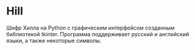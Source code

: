 # Hill

Шифр Хилла на Python с графическим интерфейсом созданным библиотекой tkinter. Программа поддерживает русский и английский языки, а также некоторые символы.
